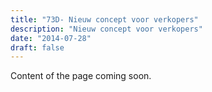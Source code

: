 ```yaml
---
title: "73D- Nieuw concept voor verkopers"
description: "Nieuw concept voor verkopers"
date: "2014-07-28"
draft: false
---
```


Content of the page coming soon.
